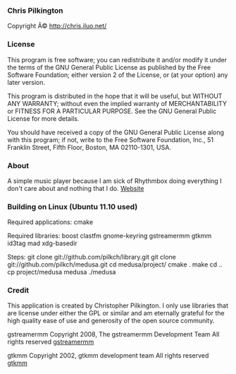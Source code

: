 ### Chris Pilkington
Copyright Â©
http://chris.iluo.net/

### License

This program is free software; you can redistribute it and/or
modify it under the terms of the GNU General Public License
as published by the Free Software Foundation; either version 2
of the License, or (at your option) any later version.

This program is distributed in the hope that it will be useful,
but WITHOUT ANY WARRANTY; without even the implied warranty of
MERCHANTABILITY or FITNESS FOR A PARTICULAR PURPOSE. See the
GNU General Public License for more details.

You should have received a copy of the GNU General Public License
along with this program; if not, write to the Free Software
Foundation, Inc., 51 Franklin Street, Fifth Floor, Boston, MA 02110-1301, USA.

### About

A simple music player because I am sick of Rhythmbox doing everything I don't care about and nothing that I do.
[Website][1]

### Building on Linux (Ubuntu 11.10 used)

Required applications:
cmake

Required libraries:
boost
clastfm
gnome-keyring
gstreamermm
gtkmm
id3tag
mad
xdg-basedir

Steps:
git clone git://github.com/pilkch/library.git
git clone git://github.com/pilkch/medusa.git
cd medusa/project/
cmake .
make
cd ..
cp project/medusa medusa
./medusa

### Credit

This application is created by Christopher Pilkington.
I only use libraries that are license under either the GPL or similar and am eternally grateful for the high quality ease of use and generosity of the open source community.

gstreamermm
Copyright 2008, The gstreamermm Development Team
All rights reserved
[gstreamermm][2]

gtkmm
Copyright 2002, gtkmm development team
All rights reserved
[gtkmm][3]

 [1]: http://chris.iluo.net/projects/medusa
 [2]: http://live.gnome.org/GStreamer
 [3]: http://live.gnome.org/gtkmm

